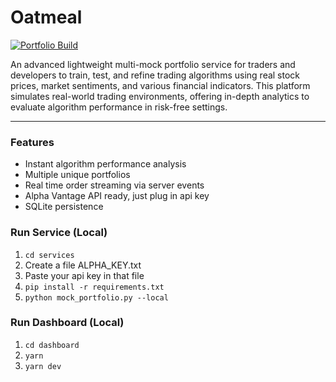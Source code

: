# Oatmeal

[![Portfolio Build](https://github.com/damiandiaz212/oatmeal/actions/workflows/portfolio.yml/badge.svg)](https://github.com/damiandiaz212/oatmeal/actions/workflows/portfolio.yml)

An advanced lightweight multi-mock portfolio service for traders and developers to train, test, and refine trading algorithms using real stock prices, market sentiments, and various financial indicators. This platform simulates real-world trading environments, offering in-depth analytics to evaluate algorithm performance in risk-free settings. 

---
### Features
* Instant algorithm performance analysis
* Multiple unique portfolios 
* Real time order streaming via server events
* Alpha Vantage API ready, just plug in api key
* SQLite persistence

### Run Service (Local)
1. ```cd services```
2. Create a file ALPHA_KEY.txt
3. Paste your api key in that file
4. ```pip install -r requirements.txt```
5. ```python mock_portfolio.py --local```

### Run Dashboard (Local)
1. ```cd dashboard```
2. ```yarn```
3. ```yarn dev```



